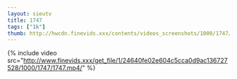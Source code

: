```yaml
--- 
layout: sieutv
title: 1747
tags: ["1k"]
thumb: http://hwcdn.finevids.xxx/contents/videos_screenshots/1000/1747/preview.mp4.jpg
---
```

{% include video src="http://www.finevids.xxx/get_file/1/24640fe02e604c5cca0d9ac136727528/1000/1747/1747.mp4/" %} 
